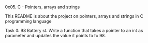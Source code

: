 0x05. C - Pointers, arrays and strings

This README is about the project on pointers, arrays and strings in C programming language

Task 0. 98 Battery st.
Write a function that takes a pointer to an int as parameter and updates the value it points to to 98.
